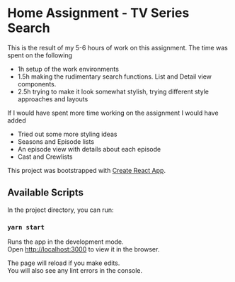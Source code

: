 # Home Assignment - TV Series Search

This is the result of my 5-6 hours of work on this assignment.
The time was spent on the following

- 1h setup of the work environments
- 1.5h making the rudimentary search functions. List and Detail view components.
- 2.5h trying to make it look somewhat stylish, trying different style approaches and layouts

If I would have spent more time working on the assignment I would have added

- Tried out some more styling ideas
- Seasons and Episode lists
- An episode view with details about each episode
- Cast and Crewlists

This project was bootstrapped with [Create React App](https://github.com/facebook/create-react-app).

## Available Scripts

In the project directory, you can run:

### `yarn start`

Runs the app in the development mode.\
Open [http://localhost:3000](http://localhost:3000) to view it in the browser.

The page will reload if you make edits.\
You will also see any lint errors in the console.
